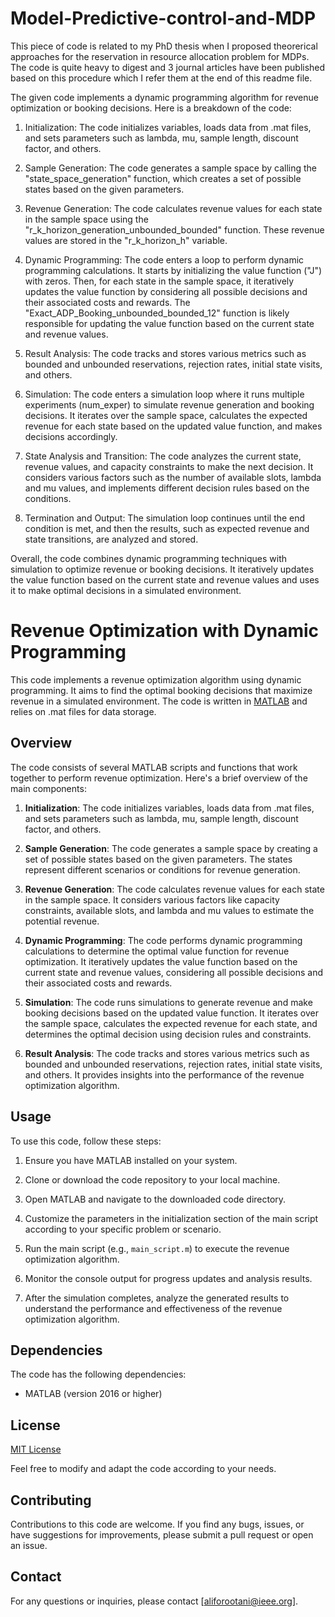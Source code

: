 # Model-Predictive-control-and-MDP

This piece of code is related to my PhD thesis when I proposed theorerical approaches for the reservation in resource allocation problem for MDPs. The code is quite heavy to digest and 3 journal articles have  been published based on this procedure which I refer them at the end of this readme file. 


The given code implements a dynamic programming algorithm for revenue optimization or booking decisions. Here is a breakdown of the code:

1. Initialization: The code initializes variables, loads data from .mat files, and sets parameters such as lambda, mu, sample length, discount factor, and others.

2. Sample Generation: The code generates a sample space by calling the "state_space_generation" function, which creates a set of possible states based on the given parameters.

3. Revenue Generation: The code calculates revenue values for each state in the sample space using the "r_k_horizon_generation_unbounded_bounded" function. These revenue values are stored in the "r_k_horizon_h" variable.

4. Dynamic Programming: The code enters a loop to perform dynamic programming calculations. It starts by initializing the value function ("J") with zeros. Then, for each state in the sample space, it iteratively updates the value function by considering all possible decisions and their associated costs and rewards. The "Exact_ADP_Booking_unbounded_bounded_12" function is likely responsible for updating the value function based on the current state and revenue values.

5. Result Analysis: The code tracks and stores various metrics such as bounded and unbounded reservations, rejection rates, initial state visits, and others.

6. Simulation: The code enters a simulation loop where it runs multiple experiments (num_exper) to simulate revenue generation and booking decisions. It iterates over the sample space, calculates the expected revenue for each state based on the updated value function, and makes decisions accordingly.

7. State Analysis and Transition: The code analyzes the current state, revenue values, and capacity constraints to make the next decision. It considers various factors such as the number of available slots, lambda and mu values, and implements different decision rules based on the conditions.

8. Termination and Output: The simulation loop continues until the end condition is met, and then the results, such as expected revenue and state transitions, are analyzed and stored.

Overall, the code combines dynamic programming techniques with simulation to optimize revenue or booking decisions. It iteratively updates the value function based on the current state and revenue values and uses it to make optimal decisions in a simulated environment.


# Revenue Optimization with Dynamic Programming

This code implements a revenue optimization algorithm using dynamic programming. It aims to find the optimal booking decisions that maximize revenue in a simulated environment. The code is written in [MATLAB](https://www.mathworks.com/products/matlab.html) and relies on .mat files for data storage.

## Overview

The code consists of several MATLAB scripts and functions that work together to perform revenue optimization. Here's a brief overview of the main components:

1. **Initialization**: The code initializes variables, loads data from .mat files, and sets parameters such as lambda, mu, sample length, discount factor, and others.

2. **Sample Generation**: The code generates a sample space by creating a set of possible states based on the given parameters. The states represent different scenarios or conditions for revenue generation.

3. **Revenue Generation**: The code calculates revenue values for each state in the sample space. It considers various factors like capacity constraints, available slots, and lambda and mu values to estimate the potential revenue.

4. **Dynamic Programming**: The code performs dynamic programming calculations to determine the optimal value function for revenue optimization. It iteratively updates the value function based on the current state and revenue values, considering all possible decisions and their associated costs and rewards.

5. **Simulation**: The code runs simulations to generate revenue and make booking decisions based on the updated value function. It iterates over the sample space, calculates the expected revenue for each state, and determines the optimal decision using decision rules and constraints.

6. **Result Analysis**: The code tracks and stores various metrics such as bounded and unbounded reservations, rejection rates, initial state visits, and others. It provides insights into the performance of the revenue optimization algorithm.

## Usage

To use this code, follow these steps:

1. Ensure you have MATLAB installed on your system.

2. Clone or download the code repository to your local machine.

3. Open MATLAB and navigate to the downloaded code directory.

4. Customize the parameters in the initialization section of the main script according to your specific problem or scenario.

5. Run the main script (e.g., `main_script.m`) to execute the revenue optimization algorithm.

6. Monitor the console output for progress updates and analysis results.

7. After the simulation completes, analyze the generated results to understand the performance and effectiveness of the revenue optimization algorithm.

## Dependencies

The code has the following dependencies:

- MATLAB (version 2016 or higher)

## License

[MIT License](LICENSE)

Feel free to modify and adapt the code according to your needs.

## Contributing

Contributions to this code are welcome. If you find any bugs, issues, or have suggestions for improvements, please submit a pull request or open an issue.

## Contact

For any questions or inquiries, please contact [aliforootani@ieee.org].




